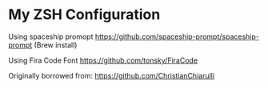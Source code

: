 # My ZSH Configuration

Using spaceship promopt 
https://github.com/spaceship-prompt/spaceship-prompt
(Brew install)

Using Fira Code Font
https://github.com/tonsky/FiraCode

Originally borrowed from:
https://github.com/ChristianChiarulli
